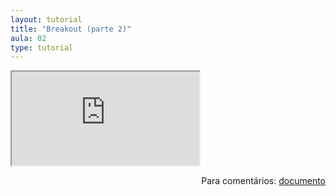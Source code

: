 ```yaml
---
layout: tutorial
title: "Breakout (parte 2)"
aula: 02
type: tutorial
---
```


<iframe src="https://docs.google.com/document/d/e/2PACX-1vRcLMaGZgY9WSMn-PvRZnoeD-uHMGlQ2LBGQmYlsY1KkShzyCuoRxPjVT5v-LG27yrvYd354J6Loxxq/pub?embedded=true"></iframe>

<span style="float:right">Para comentários: [documento](https://docs.google.com/document/d/16Vbn71vnrC7GMuHTwrbbtnQNBScOUgJ_KNFdO_AAGm8/edit?usp=sharing)</span>
